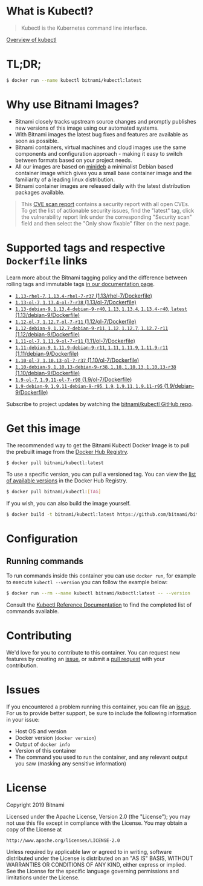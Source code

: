 
# What is Kubectl?

> Kubectl is the Kubernetes command line interface.

[Overview of kubectl](https://kubernetes.io/docs/reference/kubectl/overview/)

# TL;DR;

```bash
$ docker run --name kubectl bitnami/kubectl:latest
```

# Why use Bitnami Images?

* Bitnami closely tracks upstream source changes and promptly publishes new versions of this image using our automated systems.
* With Bitnami images the latest bug fixes and features are available as soon as possible.
* Bitnami containers, virtual machines and cloud images use the same components and configuration approach - making it easy to switch between formats based on your project needs.
* All our images are based on [minideb](https://github.com/bitnami/minideb) a minimalist Debian based container image which gives you a small base container image and the familiarity of a leading linux distribution.
* Bitnami container images are released daily with the latest distribution packages available.


> This [CVE scan report](https://quay.io/repository/bitnami/kubectl?tab=tags) contains a security report with all open CVEs. To get the list of actionable security issues, find the "latest" tag, click the vulnerability report link under the corresponding "Security scan" field and then select the "Only show fixable" filter on the next page.

# Supported tags and respective `Dockerfile` links

Learn more about the Bitnami tagging policy and the difference between rolling tags and immutable tags [in our documentation page](https://docs.bitnami.com/containers/how-to/understand-rolling-tags-containers/).


* [`1.13-rhel-7`, `1.13.4-rhel-7-r37` (1.13/rhel-7/Dockerfile)](https://github.com/bitnami/bitnami-docker-kubectl/blob/1.13.4-rhel-7-r37/1.13/rhel-7/Dockerfile)
* [`1.13-ol-7`, `1.13.4-ol-7-r38` (1.13/ol-7/Dockerfile)](https://github.com/bitnami/bitnami-docker-kubectl/blob/1.13.4-ol-7-r38/1.13/ol-7/Dockerfile)
* [`1.13-debian-9`, `1.13.4-debian-9-r40`, `1.13`, `1.13.4`, `1.13.4-r40`, `latest` (1.13/debian-9/Dockerfile)](https://github.com/bitnami/bitnami-docker-kubectl/blob/1.13.4-debian-9-r40/1.13/debian-9/Dockerfile)
* [`1.12-ol-7`, `1.12.7-ol-7-r11` (1.12/ol-7/Dockerfile)](https://github.com/bitnami/bitnami-docker-kubectl/blob/1.12.7-ol-7-r11/1.12/ol-7/Dockerfile)
* [`1.12-debian-9`, `1.12.7-debian-9-r11`, `1.12`, `1.12.7`, `1.12.7-r11` (1.12/debian-9/Dockerfile)](https://github.com/bitnami/bitnami-docker-kubectl/blob/1.12.7-debian-9-r11/1.12/debian-9/Dockerfile)
* [`1.11-ol-7`, `1.11.9-ol-7-r11` (1.11/ol-7/Dockerfile)](https://github.com/bitnami/bitnami-docker-kubectl/blob/1.11.9-ol-7-r11/1.11/ol-7/Dockerfile)
* [`1.11-debian-9`, `1.11.9-debian-9-r11`, `1.11`, `1.11.9`, `1.11.9-r11` (1.11/debian-9/Dockerfile)](https://github.com/bitnami/bitnami-docker-kubectl/blob/1.11.9-debian-9-r11/1.11/debian-9/Dockerfile)
* [`1.10-ol-7`, `1.10.13-ol-7-r37` (1.10/ol-7/Dockerfile)](https://github.com/bitnami/bitnami-docker-kubectl/blob/1.10.13-ol-7-r37/1.10/ol-7/Dockerfile)
* [`1.10-debian-9`, `1.10.13-debian-9-r38`, `1.10`, `1.10.13`, `1.10.13-r38` (1.10/debian-9/Dockerfile)](https://github.com/bitnami/bitnami-docker-kubectl/blob/1.10.13-debian-9-r38/1.10/debian-9/Dockerfile)
* [`1.9-ol-7`, `1.9.11-ol-7-r98` (1.9/ol-7/Dockerfile)](https://github.com/bitnami/bitnami-docker-kubectl/blob/1.9.11-ol-7-r98/1.9/ol-7/Dockerfile)
* [`1.9-debian-9`, `1.9.11-debian-9-r95`, `1.9`, `1.9.11`, `1.9.11-r95` (1.9/debian-9/Dockerfile)](https://github.com/bitnami/bitnami-docker-kubectl/blob/1.9.11-debian-9-r95/1.9/debian-9/Dockerfile)

Subscribe to project updates by watching the [bitnami/kubectl GitHub repo](https://github.com/bitnami/bitnami-docker-kubectl).

# Get this image

The recommended way to get the Bitnami Kubectl Docker Image is to pull the prebuilt image from the [Docker Hub Registry](https://hub.docker.com/r/bitnami/kubectl).

```bash
$ docker pull bitnami/kubectl:latest
```

To use a specific version, you can pull a versioned tag. You can view the [list of available versions](https://hub.docker.com/r/bitnami/kubectl/tags/) in the Docker Hub Registry.

```bash
$ docker pull bitnami/kubectl:[TAG]
```

If you wish, you can also build the image yourself.

```bash
$ docker build -t bitnami/kubectl:latest https://github.com/bitnami/bitnami-docker-kubectl.git
```

# Configuration

## Running commands

To run commands inside this container you can use `docker run`, for example to execute `kubectl --version` you can follow the example below:

```bash
$ docker run --rm --name kubectl bitnami/kubectl:latest -- --version
```

Consult the [Kubectl Reference Documentation](https://kubernetes.io/docs/reference/generated/kubectl/kubectl-commands) to find the completed list of commands available.

# Contributing

We'd love for you to contribute to this container. You can request new features by creating an [issue](https://github.com/bitnami/bitnami-docker-kubectl/issues), or submit a [pull request](https://github.com/bitnami/bitnami-docker-kubectl/pulls) with your contribution.

# Issues

If you encountered a problem running this container, you can file an [issue](https://github.com/bitnami/bitnami-docker-kubectl/issues). For us to provide better support, be sure to include the following information in your issue:

- Host OS and version
- Docker version (`docker version`)
- Output of `docker info`
- Version of this container
- The command you used to run the container, and any relevant output you saw (masking any sensitive information)

# License

Copyright 2019 Bitnami

Licensed under the Apache License, Version 2.0 (the "License");
you may not use this file except in compliance with the License.
You may obtain a copy of the License at

    http://www.apache.org/licenses/LICENSE-2.0

Unless required by applicable law or agreed to in writing, software
distributed under the License is distributed on an "AS IS" BASIS,
WITHOUT WARRANTIES OR CONDITIONS OF ANY KIND, either express or implied.
See the License for the specific language governing permissions and
limitations under the License.
